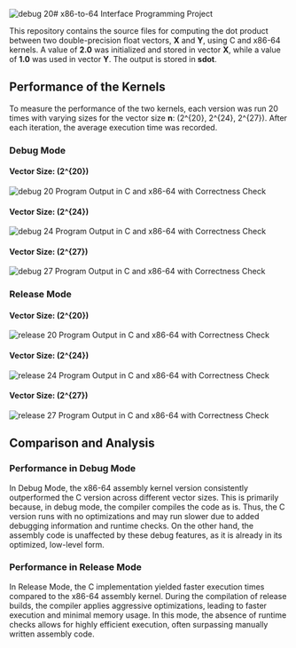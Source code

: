 ![debug 20](https://github.com/user-attachments/assets/49a797d2-5c72-4ff4-a81e-c3d8eaaa702a)# x86-to-64 Interface Programming Project

This repository contains the source files for computing the dot product between two double-precision float vectors, **X** and **Y**, using C and x86-64 kernels. A value of **2.0** was initialized and stored in vector **X**, while a value of **1.0** was used in vector **Y**. The output is stored in **sdot**.

## Performance of the Kernels
To measure the performance of the two kernels, each version was run 20 times with varying sizes for the vector size **n**: \(2^{20}, 2^{24}, 2^{27}\). After each iteration, the average execution time was recorded.

### Debug Mode
#### Vector Size: \(2^{20}\)
![debug 20](https://github.com/user-attachments/assets/7c204a94-c755-49f5-b46f-122492f86877)
Program Output in C and x86-64 with Correctness Check

#### Vector Size: \(2^{24}\)
![debug 24](https://github.com/user-attachments/assets/24d582a0-5a7f-4c74-b381-d47f291cc064)
Program Output in C and x86-64 with Correctness Check

#### Vector Size: \(2^{27}\)
![debug 27](https://github.com/user-attachments/assets/1f5d547d-f823-497e-8acd-7d3759d4196d)
Program Output in C and x86-64 with Correctness Check

### Release Mode
#### Vector Size: \(2^{20}\)
![release 20](https://github.com/user-attachments/assets/7b964e13-23a8-429f-8afc-88b6fda4a771)
Program Output in C and x86-64 with Correctness Check

#### Vector Size: \(2^{24}\)
![release 24](https://github.com/user-attachments/assets/cb732c17-56d3-4dad-9fd2-46683a86dd14)
Program Output in C and x86-64 with Correctness Check

#### Vector Size: \(2^{27}\)
![release 27](https://github.com/user-attachments/assets/8d04c509-514c-4efd-8e0c-c79789349aca)
Program Output in C and x86-64 with Correctness Check

## Comparison and Analysis
### Performance in Debug Mode
In Debug Mode, the x86-64 assembly kernel version consistently outperformed the C version across different vector sizes. This is primarily because, in debug mode, the compiler compiles the code as is. Thus, the C version runs with no optimizations and may run slower due to added debugging information and runtime checks. On the other hand, the assembly code is unaffected by these debug features, as it is already in its optimized, low-level form.

### Performance in Release Mode
In Release Mode, the C implementation yielded faster execution times compared to the x86-64 assembly kernel. During the compilation of release builds, the compiler applies aggressive optimizations, leading to faster execution and minimal memory usage. In this mode, the absence of runtime checks allows for highly efficient execution, often surpassing manually written assembly code.

